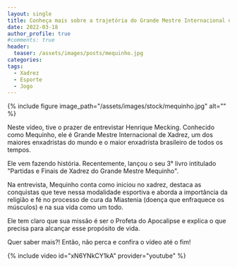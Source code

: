 ```yaml
---
layout: single
title: Conheça mais sobre a trajetória do Grande Mestre Internacional de Xadrez, Henrique Mecking, o "Mequinho"
date: 2022-03-18
author_profile: true
#comments: true
header:
  teaser: /assets/images/posts/mequinho.jpg
categories:
tags:
  - Xadrez
  - Esporte
  - Jogo
---
```


{% include figure image_path="/assets/images/stock/mequinho.jpg" alt=""  %}

Neste vídeo, tive o prazer de entrevistar Henrique Mecking. Conhecido como Mequinho, ele é Grande Mestre Internacional de Xadrez, um dos maiores enxadristas do mundo e o maior enxadrista brasileiro de todos os tempos.

Ele vem fazendo história. Recentemente, lançou o seu 3° livro intitulado "Partidas e Finais de Xadrez do Grande Mestre Mequinho".

Na entrevista, Mequinho conta como iniciou no xadrez, destaca as conquistas que teve nessa modalidade esportiva e aborda a importância da religião e fé no processo de cura da  Miastenia (doença que enfraquece os músculos) e na sua vida como um todo.

Ele tem claro que sua missão é ser o Profeta do Apocalipse e explica o que precisa para alcançar esse propósito de vida.

Quer saber mais?! Então, não perca e confira o vídeo até o fim!

{% include video id="xN6YNkCY1kA" provider="youtube" %}